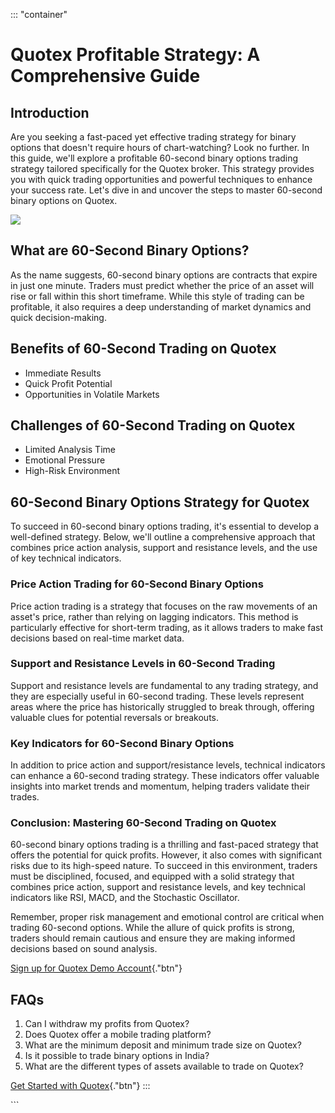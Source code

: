 ::: \"container\"
# Quotex Profitable Strategy: A Comprehensive Guide

## Introduction

Are you seeking a fast-paced yet effective trading strategy for binary
options that doesn't require hours of chart-watching? Look no further.
In this guide, we'll explore a profitable 60-second binary options
trading strategy tailored specifically for the Quotex broker. This
strategy provides you with quick trading opportunities and powerful
techniques to enhance your success rate. Let's dive in and uncover the
steps to master 60-second binary options on Quotex.

[![](https://static.quotex.io/files/4_en/300_250.jpg)](https://traff.sbs/brokerqxlid)

## What are 60-Second Binary Options?

As the name suggests, 60-second binary options are contracts that expire
in just one minute. Traders must predict whether the price of an asset
will rise or fall within this short timeframe. While this style of
trading can be profitable, it also requires a deep understanding of
market dynamics and quick decision-making.

## Benefits of 60-Second Trading on Quotex

-   Immediate Results
-   Quick Profit Potential
-   Opportunities in Volatile Markets

## Challenges of 60-Second Trading on Quotex

-   Limited Analysis Time
-   Emotional Pressure
-   High-Risk Environment

## 60-Second Binary Options Strategy for Quotex

To succeed in 60-second binary options trading, it's essential to
develop a well-defined strategy. Below, we'll outline a comprehensive
approach that combines price action analysis, support and resistance
levels, and the use of key technical indicators.

### Price Action Trading for 60-Second Binary Options

Price action trading is a strategy that focuses on the raw movements of
an asset's price, rather than relying on lagging indicators. This method
is particularly effective for short-term trading, as it allows traders
to make fast decisions based on real-time market data.

### Support and Resistance Levels in 60-Second Trading

Support and resistance levels are fundamental to any trading strategy,
and they are especially useful in 60-second trading. These levels
represent areas where the price has historically struggled to break
through, offering valuable clues for potential reversals or breakouts.

### Key Indicators for 60-Second Binary Options

In addition to price action and support/resistance levels, technical
indicators can enhance a 60-second trading strategy. These indicators
offer valuable insights into market trends and momentum, helping traders
validate their trades.

### Conclusion: Mastering 60-Second Trading on Quotex

60-second binary options trading is a thrilling and fast-paced strategy
that offers the potential for quick profits. However, it also comes with
significant risks due to its high-speed nature. To succeed in this
environment, traders must be disciplined, focused, and equipped with a
solid strategy that combines price action, support and resistance
levels, and key technical indicators like RSI, MACD, and the Stochastic
Oscillator.

Remember, proper risk management and emotional control are critical when
trading 60-second options. While the allure of quick profits is strong,
traders should remain cautious and ensure they are making informed
decisions based on sound analysis.

[Sign up for Quotex Demo
Account](\%22https://traff.sbs/brokerqxsignup\%22){."btn"}

## FAQs

1.  Can I withdraw my profits from Quotex?
2.  Does Quotex offer a mobile trading platform?
3.  What are the minimum deposit and minimum trade size on Quotex?
4.  Is it possible to trade binary options in India?
5.  What are the different types of assets available to trade on Quotex?

[Get Started with
Quotex](\%22https://traff.sbs/brokerqxsignup\%22){."btn"}
:::

\`\`\`

